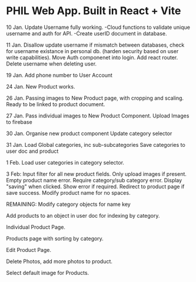 # PHIL Web App. Built in React + Vite
10 Jan.
Update Username fully working. 
-Cloud functions to validate unique username and auth for API. 
-Create userID document in database.

11 Jan.
Disallow update username if mismatch between databases, check for username existance in personal db. (harden security based on user write capabilities).
Move Auth componenet into login.
Add react router.
Delete username when deleting user.

19 Jan.
Add phone number to User Account

24 Jan.
New Product works.

26 Jan.
Passing images to New Product page, with cropping and scaling. Ready to be linked to product document.

27 Jan.
Pass individual images to New Product Component. Upload Images to firebase

30 Jan.
Organise new product component
Update category selector

31 Jan.
Load Global categories, inc sub-subcategories
Save categories to user doc and product

1 Feb.
Load user categories in category selector.

3 Feb:
Input filter for all new product fields. Only upload images if present. Empty product name error. Require category/sub category error. Display "saving" when clicked. Show error if required. Redirect to product page if save success. Modify product name for no spaces.

REMAINING:
Modify category objects for name key

Add products to an object in user doc for indexing by category.

Individual Product Page.

Products page with sorting by category.

Edit Product Page.

Delete Photos, add more photos to product.

Select default image for Products.
